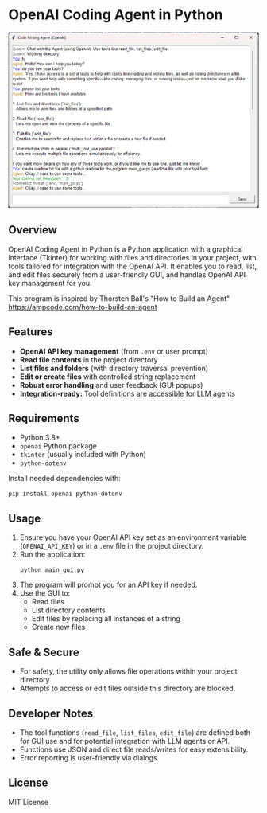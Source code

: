 # OpenAI Coding Agent in Python

<img src="https://github.com/alby13/OpenAI-Coding-Agent-in-Python/blob/main/coding-agent-screenshot.jpg">

## Overview

OpenAI Coding Agent in Python is a Python application with a graphical interface (Tkinter) for working with files and directories in your project, with tools tailored for integration with the OpenAI API. It enables you to read, list, and edit files securely from a user-friendly GUI, and handles OpenAI API key management for you.

This program is inspired by Thorsten Ball's "How to Build an Agent" https://ampcode.com/how-to-build-an-agent

## Features

- **OpenAI API key management** (from `.env` or user prompt)
- **Read file contents** in the project directory
- **List files and folders** (with directory traversal prevention)
- **Edit or create files** with controlled string replacement
- **Robust error handling** and user feedback (GUI popups)
- **Integration-ready:** Tool definitions are accessible for LLM agents

## Requirements

- Python 3.8+
- `openai` Python package
- `tkinter` (usually included with Python)
- `python-dotenv`

Install needed dependencies with:
```
pip install openai python-dotenv
```

## Usage

1. Ensure you have your OpenAI API key set as an environment variable (`OPENAI_API_KEY`) or in a `.env` file in the project directory.
2. Run the application:
   ```
   python main_gui.py
   ```
3. The program will prompt you for an API key if needed.
4. Use the GUI to:
    - Read files
    - List directory contents
    - Edit files by replacing all instances of a string
    - Create new files

## Safe & Secure

- For safety, the utility only allows file operations within your project directory.
- Attempts to access or edit files outside this directory are blocked.

## Developer Notes

- The tool functions (`read_file`, `list_files`, `edit_file`) are defined both for GUI use and for potential integration with LLM agents or API.
- Functions use JSON and direct file reads/writes for easy extensibility.
- Error reporting is user-friendly via dialogs.

## License

MIT License
